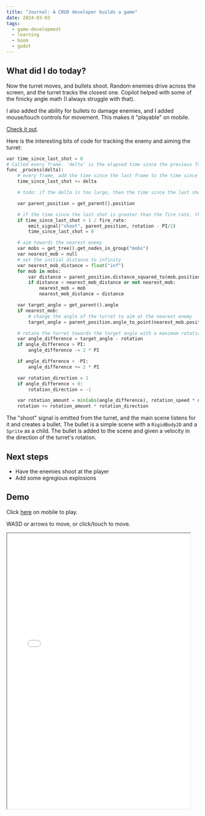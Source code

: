 ```yaml
---
title: "Journal: A CRUD developer builds a game"
date: 2024-03-03
tags:
  - game-development
  - learning
  - boom
  - godot
---
```


## What did I do today?

Now the turret moves, and bullets shoot. Random enemies drive across the screen, and the turret tracks the closest one. Copilot helped with some of the finicky angle math (I always struggle with that).

I also added the ability for bullets to damage enemies, and I added mouse/touch controls for movement. This makes it "playable" on mobile.

[Check it out](#demo).

Here is the interesting bits of code for tracking the enemy and aiming the turret:

```python
var time_since_last_shot = 0
# Called every frame. 'delta' is the elapsed time since the previous frame.
func _process(delta):
	# every frame, add the time since the last frame to the time since the last shot
	time_since_last_shot += delta

	# todo: if the delta is too large, then the time since the last shot will be greater than the fire rate

	var parent_position = get_parent().position

	# if the time since the last shot is greater than the fire rate, then shoot
	if time_since_last_shot > 1 / fire_rate:
		emit_signal("shoot", parent_position, rotation - PI/2)
		time_since_last_shot = 0

	# aim towards the nearest enemy
	var mobs = get_tree().get_nodes_in_group("mobs")
	var nearest_mob = null
	# set the initial distance to infinity
	var nearest_mob_distance = float("inf")
	for mob in mobs:
		var distance = parent_position.distance_squared_to(mob.position)
		if distance < nearest_mob_distance or not nearest_mob:
			nearest_mob = mob
			nearest_mob_distance = distance

	var target_angle = get_parent().angle
	if nearest_mob:
		# change the angle of the turret to aim at the nearest enemy
		target_angle = parent_position.angle_to_point(nearest_mob.position)

	# rotate the turret towards the target angle with a maximum rotation speed, turning the shortest direction
	var angle_difference = target_angle - rotation
	if angle_difference > PI:
		angle_difference -= 2 * PI

	if angle_difference < -PI:
		angle_difference += 2 * PI

	var rotation_direction = 1
	if angle_difference < 0:
		rotation_direction = -1

	var rotation_amount = min(abs(angle_difference), rotation_speed * delta)
	rotation += rotation_amount * rotation_direction
```

The "shoot" signal is emitted from the turret, and the main scene listens for it and creates a bullet. The bullet is a simple scene with a `RigidBody2D` and a `Sprite` as a child. The bullet is added to the scene and given a velocity in the direction of the turret's rotation.

## Next steps

- Have the enemies shoot at the player
- Add some egregious explosions

## Demo

Click [here](/tanks-of-fury/builds/03032024) on mobile to play.

WASD or arrows to move, or click/touch to move.

<iframe src="/tanks-of-fury/builds/03032024" width="480" height="720"></iframe>
